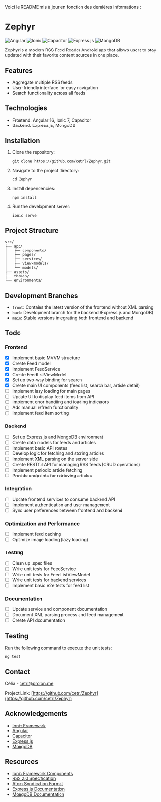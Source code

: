 Voici le README mis à jour en fonction des dernières informations :

# Zephyr

![Angular](https://img.shields.io/badge/Angular-DD0031?style=for-the-badge&logo=angular&logoColor=white)
![Ionic](https://img.shields.io/badge/Ionic-3880FF?style=for-the-badge&logo=ionic&logoColor=white)
![Capacitor](https://img.shields.io/badge/Capacitor-119EFF?style=for-the-badge&logo=Capacitor&logoColor=white)
![Express.js](https://img.shields.io/badge/Express.js-000000?style=for-the-badge&logo=express&logoColor=white)
![MongoDB](https://img.shields.io/badge/MongoDB-4EA94B?style=for-the-badge&logo=mongodb&logoColor=white)

Zephyr is a modern RSS Feed Reader Android app that allows users to stay updated with their favorite content sources in one place.

## Features

- Aggregate multiple RSS feeds
- User-friendly interface for easy navigation
- Search functionality across all feeds

## Technologies

- Frontend: Angular 16, Ionic 7, Capacitor
- Backend: Express.js, MongoDB

## Installation

1. Clone the repository:
   ```
   git clone https://github.com/cetrl/Zephyr.git
   ```
2. Navigate to the project directory:
   ```
   cd Zephyr
   ```
3. Install dependencies:
   ```
   npm install
   ```
4. Run the development server:
   ```
   ionic serve
   ```

## Project Structure

```
src/
├── app/
│   ├── components/
│   ├── pages/
│   ├── services/
│   ├── view-models/
│   └── models/
├── assets/
├── themes/
└── environments/
```

## Development Branches

- `front`: Contains the latest version of the frontend without XML parsing
- `back`: Development branch for the backend (Express.js and MongoDB)
- `main`: Stable versions integrating both frontend and backend

## Todo

### Frontend
- [x] Implement basic MVVM structure
- [x] Create Feed model
- [x] Implement FeedService
- [x] Create FeedListViewModel
- [x] Set up two-way binding for search
- [x] Create main UI components (feed list, search bar, article detail)
- [ ] Implement lazy loading for main pages
- [ ] Update UI to display feed items from API
- [ ] Implement error handling and loading indicators
- [ ] Add manual refresh functionality
- [ ] Implement feed item sorting

### Backend
- [ ] Set up Express.js and MongoDB environment
- [ ] Create data models for feeds and articles
- [ ] Implement basic API routes
- [ ] Develop logic for fetching and storing articles
- [ ] Implement XML parsing on the server side
- [ ] Create RESTful API for managing RSS feeds (CRUD operations)
- [ ] Implement periodic article fetching
- [ ] Provide endpoints for retrieving articles

### Integration
- [ ] Update frontend services to consume backend API
- [ ] Implement authentication and user management
- [ ] Sync user preferences between frontend and backend

### Optimization and Performance
- [ ] Implement feed caching
- [ ] Optimize image loading (lazy loading)

### Testing
- [ ] Clean up .spec files
- [ ] Write unit tests for FeedService
- [ ] Write unit tests for FeedListViewModel
- [ ] Write unit tests for backend services
- [ ] Implement basic e2e tests for feed list

### Documentation
- [ ] Update service and component documentation
- [ ] Document XML parsing process and feed management
- [ ] Create API documentation

## Testing

Run the following command to execute the unit tests:

```
ng test
```

## Contact

Célia - [cetrl@proton.me](mailto:cetrl@proton.me)

Project Link: [https://github.com/cetrl/Zephyr](https://github.com/cetrl/Zephyr)

## Acknowledgements

- [Ionic Framework](https://ionicframework.com/)
- [Angular](https://angular.io/)
- [Capacitor](https://capacitorjs.com/)
- [Express.js](https://expressjs.com/)
- [MongoDB](https://www.mongodb.com/)

## Resources

- [Ionic Framework Components](https://ionicframework.com/docs/components)
- [RSS 2.0 Specification](https://www.rssboard.org/rss-specification)
- [Atom Syndication Format](https://tools.ietf.org/html/rfc4287)
- [Express.js Documentation](https://expressjs.com/en/4x/api.html)
- [MongoDB Documentation](https://docs.mongodb.com/)

